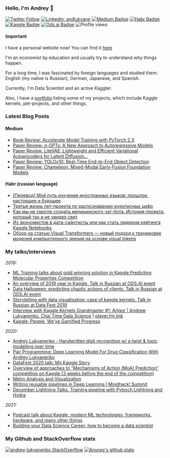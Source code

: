 ### Hello, I'm Andrey 👋
[![Twitter Follow](https://img.shields.io/twitter/follow/andlukyane?label=Follow)](https://twitter.com/andlukyane)
[![Linkedin: andlukyane](https://img.shields.io/badge/-Andrey%20Lukyanenko-blue?style=flat-square&logo=Linkedin&logoColor=white&link=https://www.linkedin.com/in/andlukyane/)](https://www.linkedin.com/in/andlukyane/)
[![Medium Badge](https://img.shields.io/badge/-artgor-000000?style=flat&labelColor=000000&logo=Medium&link=https://medium.com/@artgor)](https://medium.com/@artgor)
[![Habr Badge](https://img.shields.io/badge/-artgor-47CCCC?style=flat&logo=habr&logoColor=white&link=https://habr.com/ru/users/artgor/)](https://habr.com/ru/users/artgor/)
[![Kaggle Badge](https://img.shields.io/badge/-artgor-teal?style=flat&logo=kaggle&logoColor=deepblue&link=https://www.kaggle.com/artgor)](https://www.kaggle.com/artgor)
[![Ods.ai Badge](https://img.shields.io/badge/-artgor-white?style=flat&logo=odsai&logoColor=crimson&link=hhttps://ods.ai/users/b5a93767c637)](https://ods.ai/users/b5a93767c637)
![Profile views](https://komarev.com/ghpvc/?username=erlemar)

#### Important
I have a personal website now! You can find it [here](https://andlukyane.com/)

I'm an economist by education and usually try to understand why things happen.

For a long time, I was fascinated by foreign languages and studied them: English (my native is Russian), German, Japanese, and Spanish.

Currently, I'm Data Scientist and an active Kaggler.

Also, I have a [portfolio](https://erlemar.github.io/) listing some of my projects, which include Kaggle kernels, pet-projects, and other things.

### Latest Blog Posts

#### Medium

<!-- MEDIUM:START -->
- [Book Review: Accelerate Model Training with PyTorch 2.X](https://artgor.medium.com/book-review-accelerate-model-training-with-pytorch-2-x-8ebff68c81de?source=rss-26c63d12ebc9------2)
- [Paper Review: σ-GPTs: A New Approach to Autoregressive Models](https://artgor.medium.com/paper-review-%CF%83-gpts-a-new-approach-to-autoregressive-models-069bdd2bb596?source=rss-26c63d12ebc9------2)
- [Paper Review: LiteVAE: Lightweight and Efficient Variational Autoencoders for Latent Diffusion…](https://artgor.medium.com/paper-review-litevae-lightweight-and-efficient-variational-autoencoders-for-latent-diffusion-1a2afb7bf9a8?source=rss-26c63d12ebc9------2)
- [Paper Review: YOLOv10: Real-Time End-to-End Object Detection](https://artgor.medium.com/paper-review-yolov10-real-time-end-to-end-object-detection-a9730457a30f?source=rss-26c63d12ebc9------2)
- [Paper Review: Chameleon: Mixed-Modal Early-Fusion Foundation Models](https://artgor.medium.com/paper-review-chameleon-mixed-modal-early-fusion-foundation-models-580eddb0b21b?source=rss-26c63d12ebc9------2)
<!-- MEDIUM:END -->

#### Habr (russian language)
<!-- HABR:START -->
- [[Перевод] Мой путь изучения иностранных языков: прошлое, настоящее и будущее](https://habr.com/ru/articles/719054/?utm_campaign=719054&utm_source=habrahabr&utm_medium=rss)
- [Третья жизнь пет-проекта по распознаванию рукописных цифр](https://habr.com/ru/companies/ods/articles/707046/?utm_campaign=707046&utm_source=habrahabr&utm_medium=rss)
- [Как мы не смогли создать медицинского чат-бота. История проекта, который так и не увидел свет](https://habr.com/ru/companies/mts_ai/articles/670144/?utm_campaign=670144&utm_source=habrahabr&utm_medium=rss)
- [Из экономистов в дата-сайнтисты или как стать лидером рейтинга Kaggle Notebooks](https://habr.com/ru/companies/ru_mts/articles/567678/?utm_campaign=567678&utm_source=habrahabr&utm_medium=rss)
- [Обзор на статью Visual Transformers — новый подход к тренировке моделей компьютерного зрения на основе visual tokens](https://habr.com/ru/companies/ru_mts/articles/512258/?utm_campaign=512258&utm_source=habrahabr&utm_medium=rss)
<!-- HABR:END -->

### My talks/interviews
*2019:*
- [ML Training talks about gold winning solution in Kaggle Predicting Molecular Properties Competition](https://www.youtube.com/watch?v=BXjSd3OxyDM)
- [An overview of 2019 year in Kaggle, Talk in Russian at ODS.AI event](https://www.youtube.com/watch?v=LQhlZLTn84g)
- [Data Halloween: predicting chaotic actions of clients. Talk in Russian at ODS.AI event](https://www.youtube.com/watch?v=hoo-VZ3Rd7Y)
- [Storytelling with data visualization: case of kaggle kernels. Talk in Russian at Data Fest 2019](https://www.youtube.com/watch?v=fwnHN5Dsivo)
- [Interview with Kaggle Kernels Grandmaster #1: Artgor | Andrew Lukyanenko. Chai Time Data Science](https://www.youtube.com/watch?v=rpClh8WmTdo) | [player.fm link](https://player.fm/series/chai-time-data-science/interview-with-kaggle-kernels-grandmaster-1-artgor-andrew-lukyanenko)
- [Kaggle: People, We’ve Gamified Progress](https://www.machinecommons.org/post/kaggle-people-we-ve-gamified-progress)

*2020:*
- [Andrey Lukyanenko - Handwritten digit recognition w/ a twist & topic modelling over time](https://www.youtube.com/watch?v=PX1RoRD3o7o)
- [Pair Programming: Deep Learning Model For Drug Classification With Andrey Lukyanenko](https://www.youtube.com/watch?v=VRVit0-0AXE)
- [DataFest 2020 talk: My Kaggle Story](https://youtu.be/0U2Mj0MDa20)
- [Overview of approaches to "Mechanisms of Action (MoA) Prediction" competition on Kaggle (3 weeks before the end of the competition)](https://youtu.be/D7i67UT3O3o)
- [Metro Analysis and Visualization](https://www.youtube.com/watch?v=yxtUnF78bBE&feature=emb_logo&ab_channel=ODSAIGlobal)
- [Writing reusable pipelines in Deep Learning | Mindhack! Summit](https://www.youtube.com/watch?v=ZBG_lvhQm4g&feature=youtu.be&ab_channel=MindhackSummit)
- [December Lightning Talks. Training pipeline with Pytorch Lightning and Hydra](https://youtu.be/MjURy6Ow5D8?t=1800)

*2021:*
- [Podcast talk about Kaggle, modern ML technologies, frameworks, hardware, and many other things](https://www.youtube.com/watch?v=n5aZBEnUHxc&feature=youtu.be&ab_channel=VishwasNarayan)
- [Building your Data Science Career: how to become a data scientist](https://www.youtube.com/watch?v=-yfN7kMZj9I&feature=youtu.be&ab_channel=SetuChokshi)


### My Github and StackOverflow stats
[![andrey-lukyanenko StackOverflow](https://github-readme-stackoverflow.vercel.app/?userID=6797250)](https://stackoverflow.com/users/6797250/andrey-lukyanenko) [![Anurag's github stats](https://github-readme-stats.vercel.app/api?username=erlemar)](https://github.com/anuraghazra/github-readme-stats)
